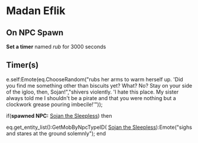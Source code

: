 # Madan Eflik
## On NPC Spawn

**Set a timer** named *rub* for 3000 seconds
## Timer(s)

e.self:Emote(eq.ChooseRandom("rubs her arms to warm herself up. 'Did you find me something other than biscuits yet? What? No? Stay on your side of the igloo, then, Sojan!","shivers violently.  'I hate this place.  My sister always told me I shouldn't be a pirate and that you were nothing but a clockwork grease pouring imbecile!'"));

if(**spawned NPC:**  [Sojan the Sleepless](/npc/110066)) then


eq.get_entity_list():GetMobByNpcTypeID( [Sojan the Sleepless](/npc/110066)):Emote("sighs and stares at the ground solemnly"); 
end
